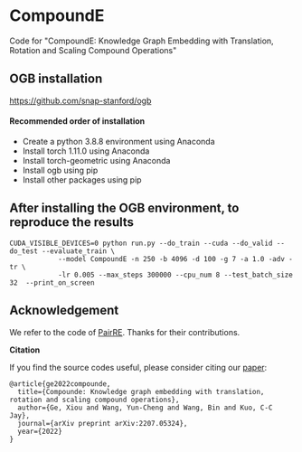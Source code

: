 # CompoundE

Code for "CompoundE: Knowledge Graph Embedding with Translation, Rotation and Scaling Compound Operations"

## OGB installation

https://github.com/snap-stanford/ogb

#### Recommended order of installation 
 - Create a python 3.8.8 environment using Anaconda
 - Install torch 1.11.0 using Anaconda
 - Install torch-geometric using Anaconda
 - Install ogb using pip
 - Install other packages using pip

## After installing the OGB environment, to reproduce the results

```
CUDA_VISIBLE_DEVICES=0 python run.py --do_train --cuda --do_valid --do_test --evaluate_train \
            --model CompoundE -n 250 -b 4096 -d 100 -g 7 -a 1.0 -adv -tr \
            -lr 0.005 --max_steps 300000 --cpu_num 8 --test_batch_size 32  --print_on_screen
```

## Acknowledgement
We refer to the code of [PairRE](https://github.com/alipay/KnowledgeGraphEmbeddingsViaPairedRelationVectors_PairRE). Thanks for their contributions.

**Citation**

If you find the source codes useful, please consider citing our [paper](https://arxiv.org/abs/2207.05324):

```
@article{ge2022compounde,
  title={Compounde: Knowledge graph embedding with translation, rotation and scaling compound operations},
  author={Ge, Xiou and Wang, Yun-Cheng and Wang, Bin and Kuo, C-C Jay},
  journal={arXiv preprint arXiv:2207.05324},
  year={2022}
}
```